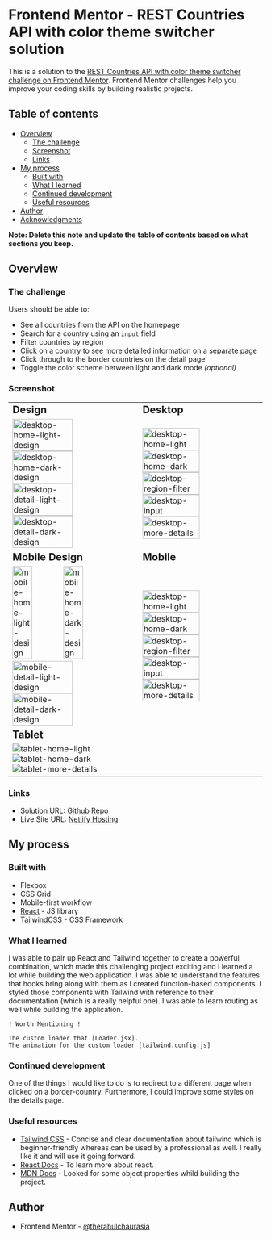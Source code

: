# Frontend Mentor - REST Countries API with color theme switcher solution

This is a solution to the [REST Countries API with color theme switcher challenge on Frontend Mentor](https://www.frontendmentor.io/challenges/rest-countries-api-with-color-theme-switcher-5cacc469fec04111f7b848ca). Frontend Mentor challenges help you improve your coding skills by building realistic projects.

## Table of contents

- [Overview](#overview)
  - [The challenge](#the-challenge)
  - [Screenshot](#screenshot)
  - [Links](#links)
- [My process](#my-process)
  - [Built with](#built-with)
  - [What I learned](#what-i-learned)
  - [Continued development](#continued-development)
  - [Useful resources](#useful-resources)
- [Author](#author)
- [Acknowledgments](#acknowledgments)

**Note: Delete this note and update the table of contents based on what sections you keep.**

## Overview

### The challenge

Users should be able to:

- See all countries from the API on the homepage
- Search for a country using an `input` field
- Filter countries by region
- Click on a country to see more detailed information on a separate page
- Click through to the border countries on the detail page
- Toggle the color scheme between light and dark mode _(optional)_

### Screenshot

<table>
<tr>
<td><b style="font-size:20px">Design</b></td>
<td><b style="font-size:20px">Desktop</b></td>
</tr>
<tr>
<td>
  <img src="./design/desktop-design-home-light.jpg" alt="desktop-home-light-design" width="70%"/>
  <img src="./design/desktop-design-home-dark.jpg" alt="desktop-home-dark-design" width="70%"/>
  <img src="./design/desktop-design-detail-light.jpg" alt="desktop-detail-light-design" width="70%"/>
  <img src="./design/desktop-design-detail-dark.jpg" alt="desktop-detail-dark-design" width="70%"/>
</td>
<td>
  <img src="./src/Screenshots/desktop-home-light.png" alt="desktop-home-light" width="70%">
  <img src="./src/Screenshots/desktop-home-dark.png" alt="desktop-home-dark" width="70%">
  <img src="./src/Screenshots/desktop-filter.png" alt="desktop-region-filter" width="70%">
  <img src="./src/Screenshots/desktop-input.png" alt="desktop-input" width="70%">
  <img src="./src/Screenshots/desktop-more_details.png" alt="desktop-more-details" width="70%">
</td>
</tr>
<tr>
<td><b style="font-size:20px">Mobile Design</b></td>
<td><b style="font-size:20px">Mobile </b></td>
</tr>
<tr>
<td>
  <img src="./design/mobile-design-home-light.jpg" alt="mobile-home-light-design" width="40%"/>
  <img src="./design/mobile-design-home-dark.jpg" alt="mobile-home-dark-design" width="40%"/>
  <img src="./design/mobile-design-detail-light.jpg" alt="mobile-detail-light-design" width="70%"/>
  <img src="./design/mobile-design-detail-dark.jpg" alt="mobile-detail-dark-design" width="70%"/>
</td>
<td>
 <img src="./src/Screenshots/mobile-home-light.png" alt="desktop-home-light" width="70%">
  <img src="./src/Screenshots/mobile-home-dark.png" alt="desktop-home-dark" width="70%">
  <img src="./src/Screenshots/mobile-filter.png" alt="desktop-region-filter" width="70%">
  <img src="./src/Screenshots/mobile-input.png" alt="desktop-input" width="70%">
  <img src="./src/Screenshots/mobile-more-details.png" alt="desktop-more-details" width="70%">
</td>
</tr>
<tr>
<td><b style="font-size:20px">Tablet</b></td>
</tr>
<tr>
<td>
<img src="./src/Screenshots/tablet-home-light.png" alt="tablet-home-light" widht="70%"/>
<img src="./src/Screenshots/tablet-home-dark.png" alt="tablet-home-dark" widht="70%"/>
<img src="./src/Screenshots/tablet-more-details.png" alt="tablet-more-details" widht="70%"/>
</td>
</tr>

</table>

### Links

- Solution URL: [Github Repo](https://github.com/therahulchaurasia/Where-in-the-world)
- Live Site URL: [Netlify Hosting](https://countries-fm-rc.netlify.app)

## My process

### Built with

- Flexbox
- CSS Grid
- Mobile-first workflow
- [React](https://reactjs.org/) - JS library
- [TailwindCSS](https://tailwindcss.com/) - CSS Framework

### What I learned

I was able to pair up React and Tailwind together to create a powerful combination, which made this challenging project exciting and I learned a lot while building the web application. I was able to understand the features that hooks bring along with them as I created function-based components. I styled those components with Tailwind with reference to their documentation (which is a really helpful one). I was able to learn routing as well while building the application.

```
! Worth Mentioning !

The custom loader that [Loader.jsx].
The animation for the custom loader [tailwind.config.js]
```

### Continued development

One of the things I would like to do is to redirect to a different page when clicked on a border-country. Furthermore, I could improve some styles on the details page.

### Useful resources

- [Tailwind CSS](https://tailwindcss.com/) - Concise and clear documentation about tailwind which is beginner-friendly whereas can be used by a professional as well. I really like it and will use it going forward.
- [React Docs](https://reactjs.org/docs/getting-started.html) - To learn more about react.
- [MDN Docs](https://developer.mozilla.org/en-US/) - Looked for some object properties whild building the project.

## Author

- Frontend Mentor - [@therahulchaurasia](https://www.frontendmentor.io/profile/therahulchaurasia)
